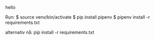 
hello

Run: 
$ source venv/bin/activate 
$ pip install pipenv
$ pipenv install -r requirements.txt

alternativ nå: 
pip install -r requirements.txt